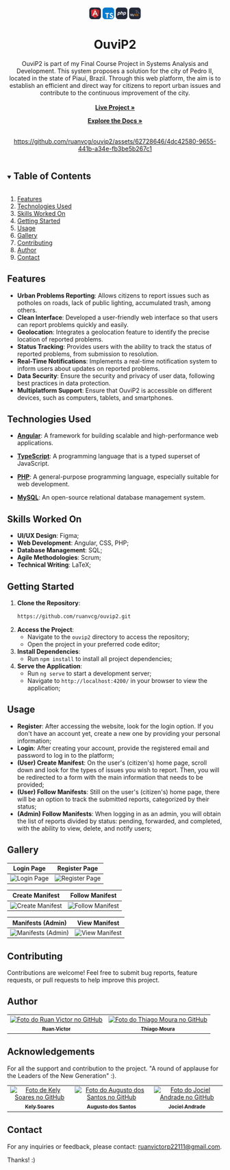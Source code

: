 <div align="center">

<code><img height="27" src="https://github.com/tandpfun/skill-icons/raw/main/icons/Angular-Dark.svg" alt="html"></code>
<code><img height="27" src="https://github.com/tandpfun/skill-icons/raw/main/icons/TypeScript.svg" alt="TypeScript"></code>
<code><img height="27" src="https://github.com/tandpfun/skill-icons/raw/main/icons/PHP-Dark.svg" alt="PHP"></code>
<code><img height="27" src="https://github.com/tandpfun/skill-icons/raw/main/icons/MySQL-Dark.svg" alt="MySQL"></code>

<div align="center">
<h1>OuviP2</h1>
OuviP2 is part of my Final Course Project in Systems Analysis and Development. This system proposes a solution for the city of Pedro II, located in the state of Piauí, Brazil. Through this web platform, the aim is to establish an efficient and direct way for citizens to report urban issues and contribute to the continuous improvement of the city.
<br></br>
<a href="https://ouvi-p2.vercel.app/home"><strong>Live Project »</strong></a>

<a href="https://github.com/ruanvcg/ouvip2"><strong>Explore the Docs »</strong></a>
<br></br>

https://github.com/ruanvcg/ouvip2/assets/62728646/4dc42580-9655-441b-a34e-fb3be5b267c1
</div>

<div align="left">
<!-- TABLE OF CONTENTS -->
<details open="open">
  <summary><h2 style="display: inline-block">Table of Contents</h2></summary>
  <ol>
      <li><a href="#features">Features</a></li>
      <li><a href="#technologies-used">Technologies Used</a></li>
      <li><a href="#skills-worked-on">Skills Worked On</a></li>
      <li><a href="#getting-started">Getting Started</a></li>
      <li><a href="#usage">Usage</a></li>
      <li><a href="#gallery">Gallery</a></li>
      <li><a href="#contributing">Contributing</a></li>
      <li><a href="#author">Author</a></li>
      <li><a href="#contact">Contact</a></li>
  </ol>
</details>

## Features 
- **Urban Problems Reporting**: Allows citizens to report issues such as potholes on roads, lack of public lighting, accumulated trash, among others.
- **Clean Interface**: Developed a user-friendly web interface so that users can report problems quickly and easily.
- **Geolocation**: Integrates a geolocation feature to identify the precise location of reported problems.
- **Status Tracking**: Provides users with the ability to track the status of reported problems, from submission to resolution.
- **Real-Time Notifications**: Implements a real-time notification system to inform users about updates on reported problems.
- **Data Security**: Ensure the security and privacy of user data, following best practices in data protection.
- **Multiplatform Support**: Ensure that OuviP2 is accessible on different devices, such as computers, tablets, and smartphones.

## Technologies Used

- **[Angular](https://angular.io/)**: A framework for building scalable and high-performance web applications. 

- **[TypeScript](https://www.typescriptlang.org/)**: A programming language that is a typed superset of JavaScript. 

- **[PHP](https://www.php.net/)**: A general-purpose programming language, especially suitable for web development.

- **[MySQL](https://dev.mysql.com/doc/)**: An open-source relational database management system. 


## Skills Worked On
- **UI/UX Design**: Figma;
- **Web Development**: Angular, CSS, PHP;
- **Database Management**: SQL;
- **Agile Methodologies**: Scrum;
- **Technical Writing**: LaTeX;



## Getting Started
1. **Clone the Repository**: 
   ```bash
   https://github.com/ruanvcg/ouvip2.git
   ```
2. **Access the Project**: 
   - Navigate to the `ouvip2` directory to access the repository;
   - Open the project in your preferred code editor;
3. **Install Dependencies**:
    - Run `npm install` to install all project dependencies;
4. **Serve the Application**:
    - Run `ng serve` to start a development server;
    - Navigate to `http://localhost:4200/` in your browser to view the application;

## Usage
- **Register**: After accessing the website, look for the login option. If you don't have an account yet, create a new one by providing your personal information;
- **Login**: After creating your account, provide the registered email and password to log in to the platform;
- **(User) Create Manifest**: On the user's (citizen's) home page, scroll down and look for the types of issues you wish to report. Then, you will be redirected to a form with the main information that needs to be provided;
- **(User) Follow Manifests**: Still on the user's (citizen's) home page, there will be an option to track the submitted reports, categorized by their status;
- **(Admin) Follow Manifests**: When logging in as an admin, you will obtain the list of reports divided by status: pending, forwarded, and completed, with the ability to view, delete, and notify users;

## Gallery

| Login Page | Register Page |
|-----------------------------|--------------------------|
|![Login Page](https://github.com/ruanvcg/ouvip2/assets/62728646/f2fdb31b-161d-4a6a-a6c3-7e1641f6380a)|![Register Page](https://github.com/ruanvcg/ouvip2/assets/62728646/e7090adb-58b3-4571-b6b1-05f5ba77113c)|

| Create Manifest | Follow Manifest |
|-----------------------------|--------------------------|
|![Create Manifest](https://github.com/ruanvcg/ouvip2/assets/62728646/79b41b56-1bcc-4dd8-b74f-da01788ace50)|![Follow Manifest](https://github.com/ruanvcg/ouvip2/assets/62728646/17f9d2ee-0bbd-4ae9-9026-000a1bfba5eb)|

| Manifests (Admin) | View Manifest |
|-----------------------------|--------------------------|
|![Manifests (Admin)](https://github.com/ruanvcg/ouvip2/assets/62728646/1a7a1924-7d17-40c1-911d-92654c150e1e)|![View Manifest](https://github.com/ruanvcg/ouvip2/assets/62728646/f7215dc1-516a-40e0-962b-6a1f83102593)|


<!-- ### Videos:

#### 1. Add todo form animations: 
https://github.com/Shellyda/nextjs-todo-app/assets/69990297/d0ef7d0e-8626-4cad-9578-eb8aa5568639

#### 2. Cards hover effect:
https://github.com/Shellyda/nextjs-todo-app/assets/69990297/3fbf979e-e52d-41d6-85fc-0bcdd3537464

#### 3. Alerts feedbacks:
https://github.com/Shellyda/nextjs-todo-app/assets/69990297/4ed285c6-f0b6-4f5e-858c-26bcfe7a7992 --> 

## Contributing
Contributions are welcome! Feel free to submit bug reports, feature requests, or pull requests to help improve this project.

## Author

<table>
  <tr>
    <td align="center">
      <a href="https://github.com/ruanvcg">
        <img src="https://avatars.githubusercontent.com/u/62728646?v=4" width="100px;" alt="Foto do Ruan Victor no GitHub"/><br>
        <sub>
          <b>Ruan Victor</b>
        </sub>
      </a>
    </td>
    <td align="center">
      <a href="https://github.com/ThiagoMoura27">
        <img src="https://avatars.githubusercontent.com/u/7269314?v=4" width="100px;" alt="Foto do Thiago Moura no GitHub"/><br>
        <sub>
          <b>Thiago Moura</b>
        </sub>
      </a>
    </td>
  </tr>
</table>

## Acknowledgements
For all the support and contribution to the project. "A round of applause for the Leaders of the New Generation" :).
<table>
  <tr>
    <td align="center">
      <a href="https://github.com/KelySoare5">
        <img src="https://avatars.githubusercontent.com/u/111580529?v=4" width="100px;" alt="Foto de Kely Soares no GitHub"/><br>
        <sub>
          <b>Kely Soares</b>
        </sub>
      </a>
    </td>
    <td align="center">
      <a href="https://github.com/faau666">
        <img src="https://avatars.githubusercontent.com/u/117466716?v=4" width="100px;" alt="Foto do Augusto dos Santos no GitHub"/><br>
        <sub>
          <b>Augusto dos Santos</b>
        </sub>
      </a>
    </td>
    <td align="center">
      <a href="https://github.com/JociS4">
        <img src="https://avatars.githubusercontent.com/u/107800194?v=4" width="100px;" alt="Foto do Jociel Andrade no GitHub"/><br>
        <sub>
          <b>Jociel Andrade</b>
        </sub>
      </a>
    </td>
  </tr>
</table>


## Contact
For any inquiries or feedback, please contact: [ruanvictorp22111@gmail.com](ruanvictorp22111@gmail.com).

Thanks! :)
</div>

